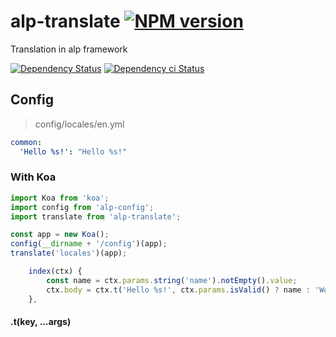 # alp-translate [![NPM version][npm-image]][npm-url]

Translation in alp framework

[![Dependency Status][daviddm-image]][daviddm-url]
[![Dependency ci Status][dependencyci-image]][dependencyci-url]

## Config

> config/locales/en.yml

```yaml
common:
  'Hello %s!': "Hello %s!"

```

### With Koa

```js
import Koa from 'koa';
import config from 'alp-config';
import translate from 'alp-translate';

const app = new Koa();
config(__dirname + '/config')(app);
translate('locales')(app);
```

```js
    index(ctx) {
        const name = ctx.params.string('name').notEmpty().value;
        ctx.body = ctx.t('Hello %s!', ctx.params.isValid() ? name : 'World');
    },
```

#### .t(key, ...args)

[npm-image]: https://img.shields.io/npm/v/alp-translate.svg?style=flat-square
[npm-url]: https://npmjs.org/package/alp-translate
[daviddm-image]: https://david-dm.org/alpjs/alp-translate.svg?style=flat-square
[daviddm-url]: https://david-dm.org/alpjs/alp-translate
[dependencyci-image]: https://dependencyci.com/github/alpjs/alp-translate/badge?style=flat-square
[dependencyci-url]: https://dependencyci.com/github/alpjs/alp-translate
